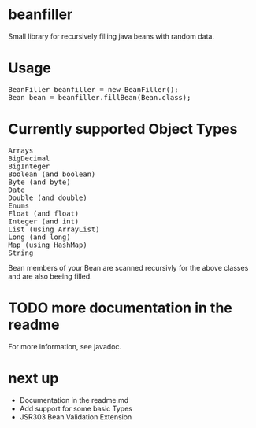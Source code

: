 beanfiller
==========

Small library for recursively filling java beans with random data.

Usage
=====

<pre>
BeanFiller beanfiller = new BeanFiller();
Bean bean = beanfiller.fillBean(Bean.class);
</pre>

Currently supported Object Types
================================
<pre>
Arrays
BigDecimal
BigInteger
Boolean (and boolean)
Byte (and byte)
Date
Double (and double)
Enums
Float (and float)
Integer (and int)
List (using ArrayList)
Long (and long)
Map (using HashMap)
String
</pre>

Bean members of your Bean are scanned recursivly for the above classes and are also beeing filled.

TODO more documentation in the readme
=====================================

For more information, see javadoc.


next up
=======
* Documentation in the readme.md
* Add support for some basic Types
* JSR303 Bean Validation Extension


